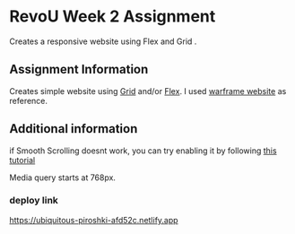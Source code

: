 # RevoU Week 2 Assignment
Creates a responsive website using Flex and Grid .
## Assignment Information
Creates simple website using [Grid](https://www.w3schools.com/css/css_grid.asp) and/or [Flex](https://www.w3schools.com/css/css3_flexbox.asp).
I used [warframe website](https://warframe.com) as reference.

## Additional information
if Smooth Scrolling doesnt work, you can try enabling it by following [this tutorial](https://www.majorgeeks.com/content/page/how_to_enable_or_disable_smooth_scrolling_in_google_chrome.html#:~:text=If%20your%20Google%20Chrome%20seems,on%20the%20bottom-right%20corner.)

Media query starts at 768px.

### deploy link
https://ubiquitous-piroshki-afd52c.netlify.app
